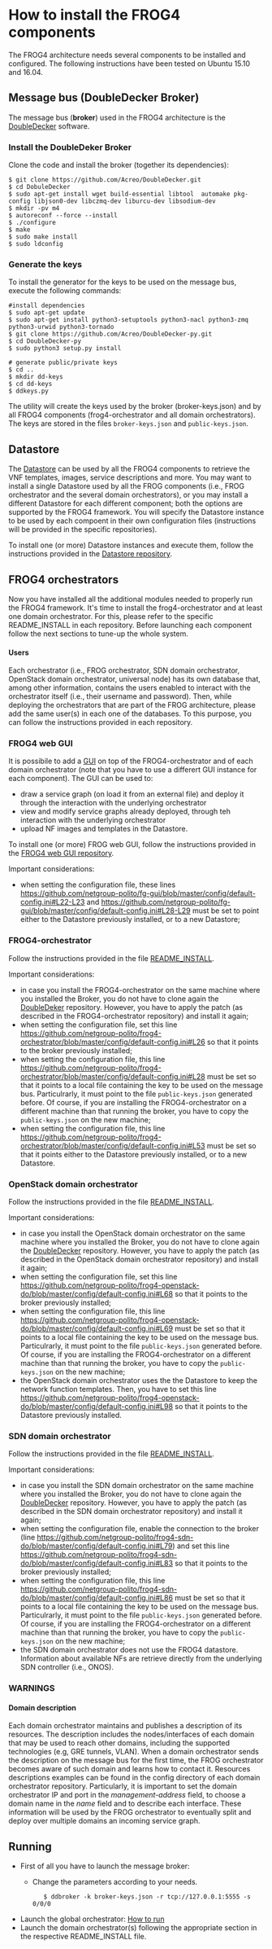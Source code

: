 # How to install the FROG4 components

The FROG4 architecture needs several components to be installed and configured.
The following instructions have been tested on Ubuntu 15.10 and 16.04.

## Message bus (DoubleDecker Broker)
The message bus (**broker**) used in the FROG4 architecture is the [DoubleDecker](https://github.com/Acreo/DoubleDecker) software.

### Install the DoubleDeker Broker

Clone the code and install the broker (together its dependencies):

    $ git clone https://github.com/Acreo/DoubleDecker.git
    $ cd DobuleDecker
    $ sudo apt-get install wget build-essential libtool  automake pkg-config libjson0-dev libczmq-dev liburcu-dev libsodium-dev 	
    $ mkdir -pv m4 
    $ autoreconf --force --install 
    $ ./configure
    $ make
    $ sudo make install
    $ sudo ldconfig

### Generate the keys 

To install the generator for the keys to be used on the message bus, execute the following commands:

    #install dependencies 
    $ sudo apt-get update
    $ sudo apt-get install python3-setuptools python3-nacl python3-zmq python3-urwid python3-tornado
    $ git clone https://github.com/Acreo/DoubleDecker-py.git
    $ cd DoubleDecker-py
    $ sudo python3 setup.py install
    
    # generate public/private keys
    $ cd ..
    $ mkdir dd-keys
    $ cd dd-keys
    $ ddkeys.py

The utility will create the keys used by the broker (broker-keys.json) and by all FROG4 components (frog4-orchestrator and all domain orchestrators). The keys are stored in the files `broker-keys.json` and `public-keys.json`.

## Datastore
The [Datastore](https://github.com/netgroup-polito/frog4-datastore/) can be used by all the FROG4 components to retrieve the VNF templates, images, service descriptions and more.
You may want to install a single Datastore used by all the FROG components (i.e., FROG orchestrator and the several domain orchestrators), or you may install a different Datastore for each different component; both the options are supported by the FROG4 framework.
You will specify the Datastore instance to be used by each compoent in their own configuration files (instructions will be provided in the specific repositories).

To install one (or more) Datastore instances and execute them, follow the instructions provided in the [Datastore repository](https://github.com/netgroup-polito/frog4-datastore/).

## FROG4 orchestrators
Now you have installed all the additional modules needed to properly run the FROG4 framework. It's time to install the frog4-orchestrator and at least one domain orchestrator. For this, please refer to the specific README_INSTALL in each repository. Before launching each component follow the next sections to tune-up the whole system.

#### Users
Each orchestrator (i.e., FROG orchestrator, SDN domain orchestrator, OpenStack domain orchestrator, universal node)  has its own database that, among other information, contains the users enabled to interact with the orchestrator itself (i.e., their username and password).
Then, while deploying the orchestrators that are part of the FROG architecture, please add the same user(s) in each one of the databases.
To this purpose, you can follow the instructions provided in each repository.

### FROG4 web GUI

It is possibile to add a [GUI](https://github.com/netgroup-polito/fg-gui) on top of the FROG4-orchestrator and of each domain orchestrator (note that you have to use a differert GUI instance for each component).
The GUI can be used to:
* draw a service graph (on load it from an external file) and deploy it through the interaction with the underlying orchestrator
* view and modify service graphs already deployed, through teh interaction with the underlying orchestrator
* upload NF images and templates in the Datastore.

To install one (or more) FROG web GUI, follow the instructions provided in the [FROG4 web GUI repository](https://github.com/netgroup-polito/fg-gui/blob/master/README_INSTALL.md).

Important considerations:
* when setting the configuration file, these lines https://github.com/netgroup-polito/fg-gui/blob/master/config/default-config.ini#L22-L23 and https://github.com/netgroup-polito/fg-gui/blob/master/config/default-config.ini#L28-L29 must be set to point either to the Datastore previously installed, or to a new Datastore;

### FROG4-orchestrator

Follow the instructions provided in the file [README_INSTALL](https://github.com/netgroup-polito/frog4-orchestrator/blob/master/README_INSTALL.md).

Important considerations:
* in case you install the FROG4-orchestrator on the same machine where you installed the Broker, you do not have to clone again the [DoubleDeker](https://github.com/Acreo/DoubleDecker-py) repository. However, you have to apply the patch (as described in the FROG4-orchestrator repository) and install it again;
* when setting the configuration file, set this line https://github.com/netgroup-polito/frog4-orchestrator/blob/master/config/default-config.ini#L26 so that it points to the broker previously installed;
* when setting the configuration file, this line https://github.com/netgroup-polito/frog4-orchestrator/blob/master/config/default-config.ini#L28 must be set so that it points to a local file containing the key to be used on the message bus. Particulrarly, it must point to the file `public-keys.json` generated before. Of course, if you are installing the FROG4-orchestrator on a different machine than that running the broker, you have to copy the `public-keys.json` on the new machine;
* when setting the configuration file, this line https://github.com/netgroup-polito/frog4-orchestrator/blob/master/config/default-config.ini#L53 must be set so that it points either to the Datastore previously installed, or to a new Datastore.

### OpenStack domain orchestrator

Follow the instructions provided in the file [README_INSTALL](https://github.com/netgroup-polito/frog4-openstack-do/blob/master/README_INSTALL.md). 

Important considerations:
* in case you install the OpenStack domain orchestrator on the same machine where you installed the Broker, you do not have to clone again the [DoubleDecker](https://github.com/Acreo/DoubleDecker-py) repository. However, you have to apply the patch (as described in the OpenStack domain orchestrator repository) and install it again;
* when setting the configuration file, set this line https://github.com/netgroup-polito/frog4-openstack-do/blob/master/config/default-config.ini#L68 so that it points to the broker previously installed;
* when setting the configuration file, this line https://github.com/netgroup-polito/frog4-openstack-do/blob/master/config/default-config.ini#L69 must be set so that it points to a local file containing the key to be used on the message bus. Particulrarly, it must point to the file `public-keys.json` generated before. Of course, if you are installing the FROG4-orchestrator on a different machine than that running the broker, you have to copy the `public-keys.json` on the new machine;
* the OpenStack domain orchestrator uses the the Datastore to keep the network function templates. Then, you have to set this line https://github.com/netgroup-polito/frog4-openstack-do/blob/master/config/default-config.ini#L98 so that it points to the Datastore previously installed.

### SDN domain orchestrator

Follow the instructions provided in the file [README_INSTALL](https://github.com/netgroup-polito/frog4-sdn-do/blob/master/README_INSTALL.md).

Important considerations:
* in case you install the SDN domain orchestrator on the same machine where you installed the Broker, you do not have to clone again the [DoubleDecker](https://github.com/Acreo/DoubleDecker-py) repository. However, you have to apply the patch (as described in the SDN domain orchestrator repository) and install it again;
* when setting the configuration file, enable the connection to the broker (line https://github.com/netgroup-polito/frog4-sdn-do/blob/master/config/default-config.ini#L79) and set this line https://github.com/netgroup-polito/frog4-sdn-do/blob/master/config/default-config.ini#L83 so that it points to the broker previously installed;
* when setting the configuration file, this line https://github.com/netgroup-polito/frog4-sdn-do/blob/master/config/default-config.ini#L86 must be set so that it points to a local file containing the key to be used on the message bus. Particulrarly, it must point to the file `public-keys.json` generated before. Of course, if you are installing the FROG4-orchestrator on a different machine than that running the broker, you have to copy the `public-keys.json` on the new machine;
* the SDN domain orchestrator does not use the FROG4 datastore. Information about available NFs are retrieve directly from the underlying SDN controller (i.e., ONOS).

### WARNINGS

#### Domain description
Each domain orchestrator maintains and publishes a description of its resources. The description includes the nodes/interfaces of each domain that may be used to reach other domains, including the supported technologies (e.g, GRE tunnels, VLAN). When a domain orchestrator sends the description on the message bus for the first time, the FROG orchestrator becomes aware of such domain and learns how to contact it. Resources descriptions examples can be found in the config directory of each domain orchestrator repository. 
Particularly, it is important to set the domain orchestrator IP and port in the *management-address* field, to choose a domain name in the *name* field and to describe each interface. These information will be used by the FROG orchestrator to eventually split and deploy over multiple domains an incoming service graph.

## Running
- First of all you have to launch the message broker:
   - Change the parameters according to your needs.

            $ ddbroker -k broker-keys.json -r tcp://127.0.0.1:5555 -s 0/0/0
- Launch the global orchestrator: [How to run](https://github.com/netgroup-polito/frog4-orchestrator/blob/master/README_INSTALL.md#run-the-orchestrator)
- Launch the domain orchestrator(s) following the appropriate section in the respective README_INSTALL file.






